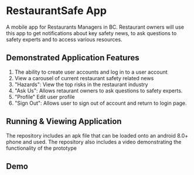 # RestaurantSafe App

A mobile app for Restaurants Managers in BC. Restaurant owners will use this app to get notifications about key safety news, to ask questions to safety experts and to access various resources.

## Demonstrated Application Features
1. The ability to create user accounts and log in to a user account
2. View a carousel of current restaurant safety related news
3. "Hazards": View the top risks in the restaurant industry
4. "Ask Us": Allows retaurant owners to ask questions to safety experts.
5. "Profile" Edit user profile
6. "Sign Out": Allows user to sign out of account and return to login page.

## Running & Viewing Application
The repository includes an apk file that can be loaded onto an android 8.0+ phone and used.
The repository also includes a video demonstrating the functionality of the prototype

## Demo

